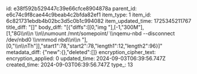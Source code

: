 id: e38f592b529447c39e66cfce8904878a
parent_id: e6c74c9f8cae44c9beab4c2bfda82ef1
item_type: 1
item_id: 6c821731ebdb4b02bc3d5c0b1c994082
item_updated_time: 1725345211767
title_diff: "[]"
body_diff: "[{\"diffs\":[[0,\"img \"],[-1,\"300M\"],[1,\"8G\\\n\\\n&nbsp;\\\n\\\numount /mnt/somepoint/  \\\nqemu-nbd --disconnect /dev/nbd0  \\\nrmmod nbd\\\n\\\n&nbsp;\"],[0,\"\\\n\\\nTh\"]],\"start1\":78,\"start2\":78,\"length1\":12,\"length2\":96}]"
metadata_diff: {"new":{},"deleted":[]}
encryption_cipher_text: 
encryption_applied: 0
updated_time: 2024-09-03T06:39:56.747Z
created_time: 2024-09-03T06:39:56.747Z
type_: 13